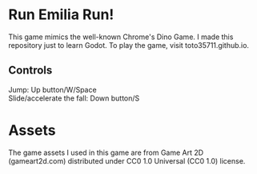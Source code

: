 # Run Emilia Run!
This game mimics the well-known Chrome's Dino Game. I made this repository just to learn Godot. To play the game, visit toto35711.github.io.

## Controls
Jump: Up button/W/Space\
Slide/accelerate the fall: Down button/S

# Assets
The game assets I used in this game are from Game Art 2D (gameart2d.com) distributed under CC0 1.0 Universal (CC0 1.0) license.
